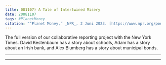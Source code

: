 ```yaml
---
title: 081107) A Tale of Intertwined Misery
date: 20081107
tags: #PlanetMoney
citation: "“Planet Money,” _NPR_, 2 Juni 2023. [https://www.npr.org/podcasts/510289/planet-money](https://www.npr.org/podcasts/510289/planet-money) (diakses 4 Juni 2023)."
---
```


The full version of our collaborative reporting project with the New York Times. David Kestenbaum has a story about schools, Adam has a story about an Irish bank, and Alex Blumberg has a story about municipal bonds.

----

----
